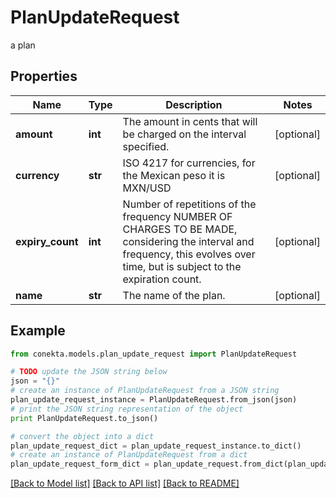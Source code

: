 # PlanUpdateRequest

a plan

## Properties
Name | Type | Description | Notes
------------ | ------------- | ------------- | -------------
**amount** | **int** | The amount in cents that will be charged on the interval specified. | [optional] 
**currency** | **str** | ISO 4217 for currencies, for the Mexican peso it is MXN/USD | [optional] 
**expiry_count** | **int** | Number of repetitions of the frequency NUMBER OF CHARGES TO BE MADE, considering the interval and frequency, this evolves over time, but is subject to the expiration count. | [optional] 
**name** | **str** | The name of the plan. | [optional] 

## Example

```python
from conekta.models.plan_update_request import PlanUpdateRequest

# TODO update the JSON string below
json = "{}"
# create an instance of PlanUpdateRequest from a JSON string
plan_update_request_instance = PlanUpdateRequest.from_json(json)
# print the JSON string representation of the object
print PlanUpdateRequest.to_json()

# convert the object into a dict
plan_update_request_dict = plan_update_request_instance.to_dict()
# create an instance of PlanUpdateRequest from a dict
plan_update_request_form_dict = plan_update_request.from_dict(plan_update_request_dict)
```
[[Back to Model list]](../README.md#documentation-for-models) [[Back to API list]](../README.md#documentation-for-api-endpoints) [[Back to README]](../README.md)


